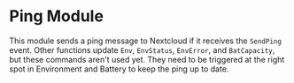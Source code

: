 # Ping Module
This module sends a ping message to Nextcloud if it receives the `SendPing` event. Other functions update `Env`, `EnvStatus`, `EnvError`, and `BatCapacity`, but these commands aren't used yet. They need to be triggered at the right spot in Environment and Battery to keep the ping up to date.